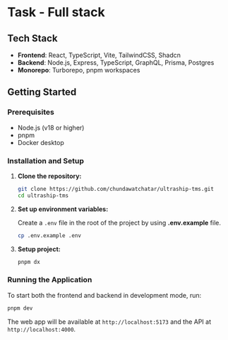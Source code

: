 # Task - Full stack

## Tech Stack

- **Frontend**: React, TypeScript, Vite, TailwindCSS, Shadcn
- **Backend**: Node.js, Express, TypeScript, GraphQL, Prisma, Postgres
- **Monorepo**: Turborepo, pnpm workspaces

## Getting Started

### Prerequisites

- Node.js (v18 or higher)
- pnpm
- Docker desktop

### Installation and Setup

1.  **Clone the repository:**
    ```sh
    git clone https://github.com/chundawatchatar/ultraship-tms.git
    cd ultraship-tms
    ```


2.  **Set up environment variables:**

    Create a `.env` file in the root of the project by using **.env.example** file.
    ```sh
    cp .env.example .env
    ```

3.  **Setup project:**
    ```sh
    pnpm dx
    ```

### Running the Application

To start both the frontend and backend in development mode, run:

```sh
pnpm dev
```

The web app will be available at `http://localhost:5173` and the API at `http://localhost:4000`.
